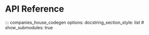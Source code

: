 # API Reference

::: companies_house_codegen
    options:
        docstring_section_style: list
        # show_submodules: true
